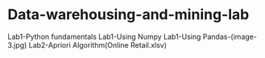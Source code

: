 # Data-warehousing-and-mining-lab
Lab1-Python fundamentals
Lab1-Using Numpy
Lab1-Using Pandas-(image-3.jpg)
Lab2-Apriori Algorithm(Online Retail.xlsv)
